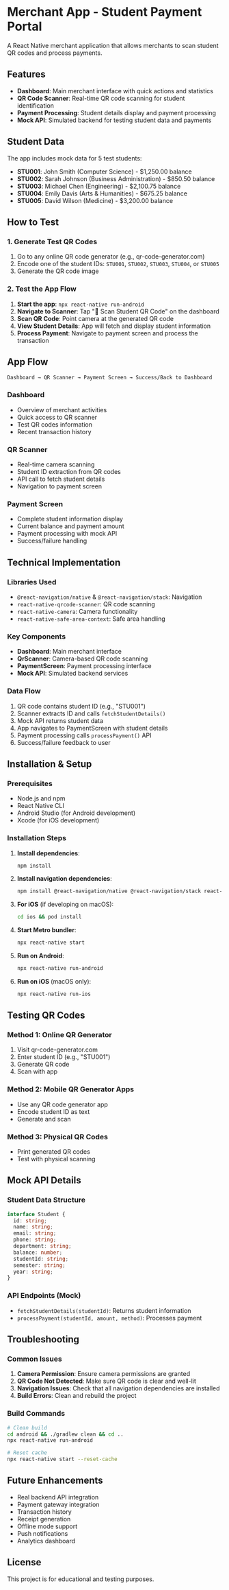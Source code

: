# Merchant App - Student Payment Portal

A React Native merchant application that allows merchants to scan student QR codes and process payments.

## Features

- **Dashboard**: Main merchant interface with quick actions and statistics
- **QR Code Scanner**: Real-time QR code scanning for student identification
- **Payment Processing**: Student details display and payment processing
- **Mock API**: Simulated backend for testing student data and payments

## Student Data

The app includes mock data for 5 test students:

- **STU001**: John Smith (Computer Science) - $1,250.00 balance
- **STU002**: Sarah Johnson (Business Administration) - $850.50 balance
- **STU003**: Michael Chen (Engineering) - $2,100.75 balance
- **STU004**: Emily Davis (Arts & Humanities) - $675.25 balance
- **STU005**: David Wilson (Medicine) - $3,200.00 balance

## How to Test

### 1. Generate Test QR Codes

1. Go to any online QR code generator (e.g., qr-code-generator.com)
2. Encode one of the student IDs: `STU001`, `STU002`, `STU003`, `STU004`, or `STU005`
3. Generate the QR code image

### 2. Test the App Flow

1. **Start the app**: `npx react-native run-android`
2. **Navigate to Scanner**: Tap "📱 Scan Student QR Code" on the dashboard
3. **Scan QR Code**: Point camera at the generated QR code
4. **View Student Details**: App will fetch and display student information
5. **Process Payment**: Navigate to payment screen and process the transaction

## App Flow

```
Dashboard → QR Scanner → Payment Screen → Success/Back to Dashboard
```

### Dashboard
- Overview of merchant activities
- Quick access to QR scanner
- Test QR codes information
- Recent transaction history

### QR Scanner
- Real-time camera scanning
- Student ID extraction from QR codes
- API call to fetch student details
- Navigation to payment screen

### Payment Screen
- Complete student information display
- Current balance and payment amount
- Payment processing with mock API
- Success/failure handling

## Technical Implementation

### Libraries Used
- `@react-navigation/native` & `@react-navigation/stack`: Navigation
- `react-native-qrcode-scanner`: QR code scanning
- `react-native-camera`: Camera functionality
- `react-native-safe-area-context`: Safe area handling

### Key Components
- **Dashboard**: Main merchant interface
- **QrScanner**: Camera-based QR code scanning
- **PaymentScreen**: Payment processing interface
- **Mock API**: Simulated backend services

### Data Flow
1. QR code contains student ID (e.g., "STU001")
2. Scanner extracts ID and calls `fetchStudentDetails()`
3. Mock API returns student data
4. App navigates to PaymentScreen with student details
5. Payment processing calls `processPayment()` API
6. Success/failure feedback to user

## Installation & Setup

### Prerequisites
- Node.js and npm
- React Native CLI
- Android Studio (for Android development)
- Xcode (for iOS development)

### Installation Steps

1. **Install dependencies**:
   ```bash
   npm install
   ```

2. **Install navigation dependencies**:
   ```bash
   npm install @react-navigation/native @react-navigation/stack react-native-screens react-native-safe-area-context
   ```

3. **For iOS** (if developing on macOS):
   ```bash
   cd ios && pod install
   ```

4. **Start Metro bundler**:
   ```bash
   npx react-native start
   ```

5. **Run on Android**:
   ```bash
   npx react-native run-android
   ```

6. **Run on iOS** (macOS only):
   ```bash
   npx react-native run-ios
   ```

## Testing QR Codes

### Method 1: Online QR Generator
1. Visit qr-code-generator.com
2. Enter student ID (e.g., "STU001")
3. Generate QR code
4. Scan with app

### Method 2: Mobile QR Generator Apps
- Use any QR code generator app
- Encode student ID as text
- Generate and scan

### Method 3: Physical QR Codes
- Print generated QR codes
- Test with physical scanning

## Mock API Details

### Student Data Structure
```typescript
interface Student {
  id: string;
  name: string;
  email: string;
  phone: string;
  department: string;
  balance: number;
  studentId: string;
  semester: string;
  year: string;
}
```

### API Endpoints (Mock)
- `fetchStudentDetails(studentId)`: Returns student information
- `processPayment(studentId, amount, method)`: Processes payment

## Troubleshooting

### Common Issues

1. **Camera Permission**: Ensure camera permissions are granted
2. **QR Code Not Detected**: Make sure QR code is clear and well-lit
3. **Navigation Issues**: Check that all navigation dependencies are installed
4. **Build Errors**: Clean and rebuild the project

### Build Commands
```bash
# Clean build
cd android && ./gradlew clean && cd ..
npx react-native run-android

# Reset cache
npx react-native start --reset-cache
```

## Future Enhancements

- Real backend API integration
- Payment gateway integration
- Transaction history
- Receipt generation
- Offline mode support
- Push notifications
- Analytics dashboard

## License

This project is for educational and testing purposes.
